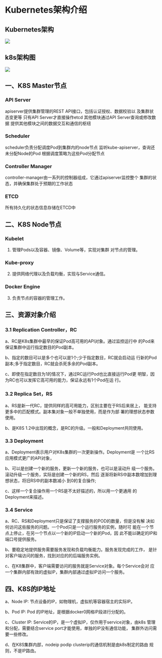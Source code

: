 # Kubernetes架构介绍

## Kubernetes架构

![](https://github.com/Lancger/opsfull/blob/master/images/kubernetes%E6%9E%B6%E6%9E%84.jpg)

## k8s架构图

![](https://github.com/Lancger/opsfull/blob/master/images/k8s%E6%9E%B6%E6%9E%84%E5%9B%BE.jpg)

## 一、K8S Master节点
### API Server
apiserver提供集群管理的REST API接口，包括认证授权、数据校验以 及集群状态变更等
只有API Server才直接操作etcd
其他模块通过API Server查询或修改数据
提供其他模块之间的数据交互和通信的枢纽

### Scheduler
scheduler负责分配调度Pod到集群内的node节点
监听kube-apiserver，查询还未分配Node的Pod
根据调度策略为这些Pod分配节点

### Controller Manager
controller-manager由一系列的控制器组成，它通过apiserver监控整个 集群的状态，并确保集群处于预期的工作状态

### ETCD
所有持久化的状态信息存储在ETCD中

## 二、K8S Node节点
### Kubelet
1. 管理Pods以及容器、镜像、Volume等，实现对集群 对节点的管理。
### Kube-proxy
2. 提供网络代理以及负载均衡，实现与Service通信。
### Docker Engine
3. 负责节点的容器的管理工作。

## 三、资源对象介绍

### 3.1 Replication Controller，RC

a、RC是K8s集群中最早的保证Pod高可用的API对象。通过监控运行中
的Pod来保证集群中运行指定数目的Pod副本。

b、指定的数目可以是多个也可以是1个;少于指定数目，RC就会启动运
行新的Pod副本;多于指定数目，RC就会杀死多余的Pod副本。

c、即使在指定数目为1的情况下，通过RC运行Pod也比直接运行Pod更 明智，因为RC也可以发挥它高可用的能力，保证永远有1个Pod在运 行。

### 3.2 Replica Set，RS

a、RS是新一代RC，提供同样的高可用能力，区别主要在于RS后来居上， 能支持更多中的匹配模式。副本集对象一般不单独使用，而是作为部 署的理想状态参数使用。

b、是K8S 1.2中出现的概念，是RC的升级。一般和Deployment共同使用。

### 3.3 Deployment
a、Deployment表示用户对K8s集群的一次更新操作。Deployment是 一个比RS应用模式更广的API对象，

b、可以是创建一个新的服务，更新一个新的服务，也可以是滚动升 级一个服务。滚动升级一个服务，实际是创建一个新的RS，然后 逐渐将新RS中副本数增加到理想状态，将旧RS中的副本数减小 到0的复合操作;

c、这样一个复合操作用一个RS是不太好描述的，所以用一个更通用 的Deployment来描述。

### 3.4 Service
a、RC、RS和Deployment只是保证了支撑服务的POD的数量，但是没有解 决如何访问这些服务的问题。一个Pod只是一个运行服务的实例，随时可 能在一个节点上停止，在另一个节点以一个新的IP启动一个新的Pod，因 此不能以确定的IP和端口号提供服务。

b、要稳定地提供服务需要服务发现和负载均衡能力。服务发现完成的工作， 是针对客户端访问的服务，找到对应的的后端服务实例。

c、在K8集群中，客户端需要访问的服务就是Service对象。每个Service会对 应一个集群内部有效的虚拟IP，集群内部通过虚拟IP访问一个服务。

## 四、K8S的IP地址
a、Node IP: 节点设备的IP，如物理机，虚拟机等容器宿主的实际IP。 

b、Pod IP: Pod 的IP地址，是根据docker0网格IP段进行分配的。 

c、Cluster IP: Service的IP，是一个虚拟IP，仅作用于service对象，由k8s
管理和分配，需要结合service port才能使用，单独的IP没有通信功能，
集群外访问需要一些修改。

d、在K8S集群内部，nodeip podip clusterip的通信机制是由k8s制定的路由
规则，不是IP路由。
